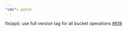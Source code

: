 ```yaml
---
"cdn": patch
---
```


fix(api): use full version tag for all bucket operations [#818](https://github.com/fontsource/fontsource/pull/818)
